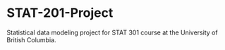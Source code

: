 # STAT-201-Project
Statistical data modeling project for STAT 301 course at the University of British Columbia. 
